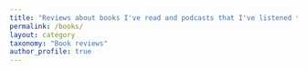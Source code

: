 ```yaml
---
title: "Reviews about books I've read and podcasts that I've listened to throughout the years"
permalink: /books/
layout: category
taxonomy: "Book reviews"
author_profile: true
---
```

